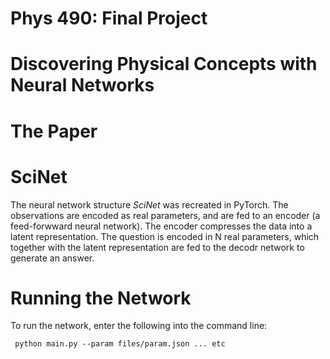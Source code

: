 # Phys 490: Final Project
# Discovering Physical Concepts with Neural Networks

# The Paper


# SciNet

The neural network structure *SciNet* was recreated in PyTorch. The observations are encoded as real parameters, and are fed to an encoder (a feed-forwward neural network). The encoder compresses the data into a latent representation. The question is encoded in N real parameters, which together with the latent representation are fed to the decodr network to generate an answer. 

# Running the Network

To run the network, enter the following into the command line:

``` python main.py --param files/param.json ... etc```

